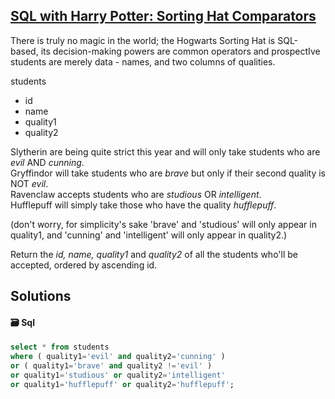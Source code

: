 ## [SQL with Harry Potter: Sorting Hat Comparators](https://www.codewars.com/kata/5abcf0f930488ff1a6000b66)

There is truly no magic in the world; the Hogwarts Sorting Hat is SQL-based, its decision-making powers are common operators and prospectIve students are merely data - names, and two columns of qualities.

students
* id
* name
* quality1
* quality2

Slytherin are being quite strict this year and will only take students who are *evil* AND *cunning*.<br>
Gryffindor will take students who are *brave* but only if their second quality is NOT *evil*.<br>
Ravenclaw accepts students who are *studious* OR *intelligent*.<br>
Hufflepuff will simply take those who have the quality *hufflepuff*.

(don't worry, for simplicity's sake 'brave' and 'studious' will only appear in quality1, and 'cunning' and 'intelligent' will only appear in quality2.)

Return the *id, name, quality1* and *quality2* of all the students who'll be accepted, ordered by ascending id.

## Solutions
#### 🗃️ Sql
```sql
select * from students
where ( quality1='evil' and quality2='cunning' )
or ( quality1='brave' and quality2 !='evil' )
or quality1='studious' or quality2='intelligent'
or quality1='hufflepuff' or quality2='hufflepuff';
```
